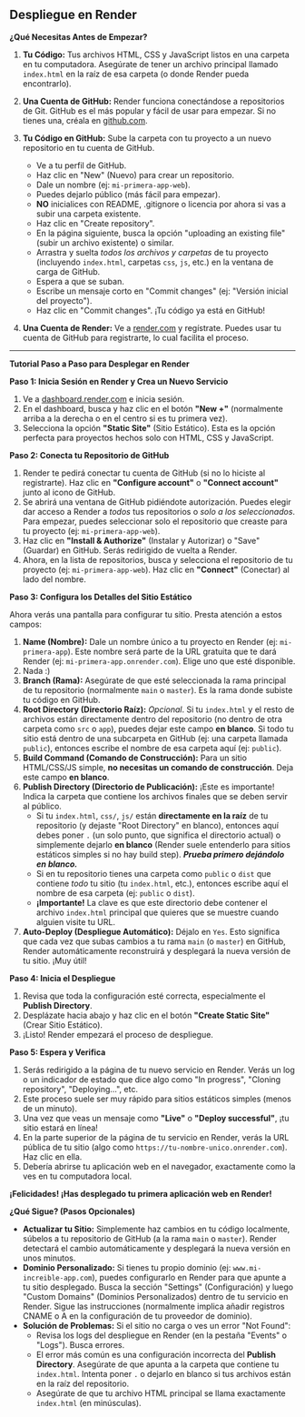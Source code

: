 ## Despliegue en Render

**¿Qué Necesitas Antes de Empezar?**

1.  **Tu Código:** Tus archivos HTML, CSS y JavaScript listos en una carpeta en tu computadora. Asegúrate de tener un archivo principal llamado `index.html` en la raíz de esa carpeta (o donde Render pueda encontrarlo).
2.  **Una Cuenta de GitHub:** Render funciona conectándose a repositorios de Git. GitHub es el más popular y fácil de usar para empezar. Si no tienes una, créala en [github.com](https://github.com/).
3.  **Tu Código en GitHub:** Sube la carpeta con tu proyecto a un nuevo repositorio en tu cuenta de GitHub.
    *   Ve a tu perfil de GitHub.
    *   Haz clic en "New" (Nuevo) para crear un repositorio.
    *   Dale un nombre (ej: `mi-primera-app-web`).
    *   Puedes dejarlo público (más fácil para empezar).
    *   **NO** inicialices con README, .gitignore o licencia por ahora si vas a subir una carpeta existente.
    *   Haz clic en "Create repository".
    *   En la página siguiente, busca la opción "uploading an existing file" (subir un archivo existente) o similar.
    *   Arrastra y suelta *todos los archivos y carpetas* de tu proyecto (incluyendo `index.html`, carpetas `css`, `js`, etc.) en la ventana de carga de GitHub.
    *   Espera a que se suban.
    *   Escribe un mensaje corto en "Commit changes" (ej: "Versión inicial del proyecto").
    *   Haz clic en "Commit changes". ¡Tu código ya está en GitHub!

4.  **Una Cuenta de Render:** Ve a [render.com](https://render.com/) y regístrate. Puedes usar tu cuenta de GitHub para registrarte, lo cual facilita el proceso.

---

**Tutorial Paso a Paso para Desplegar en Render**

**Paso 1: Inicia Sesión en Render y Crea un Nuevo Servicio**

1.  Ve a [dashboard.render.com](https://dashboard.render.com/) e inicia sesión.
2.  En el dashboard, busca y haz clic en el botón **"New +"** (normalmente arriba a la derecha o en el centro si es tu primera vez).
3.  Selecciona la opción **"Static Site"** (Sitio Estático). Esta es la opción perfecta para proyectos hechos solo con HTML, CSS y JavaScript.

**Paso 2: Conecta tu Repositorio de GitHub**

1.  Render te pedirá conectar tu cuenta de GitHub (si no lo hiciste al registrarte). Haz clic en **"Configure account"** o **"Connect account"** junto al icono de GitHub.
2.  Se abrirá una ventana de GitHub pidiéndote autorización. Puedes elegir dar acceso a Render a *todos* tus repositorios o *solo a los seleccionados*. Para empezar, puedes seleccionar solo el repositorio que creaste para tu proyecto (ej: `mi-primera-app-web`).
3.  Haz clic en **"Install & Authorize"** (Instalar y Autorizar) o "Save" (Guardar) en GitHub. Serás redirigido de vuelta a Render.
4.  Ahora, en la lista de repositorios, busca y selecciona el repositorio de tu proyecto (ej: `mi-primera-app-web`). Haz clic en **"Connect"** (Conectar) al lado del nombre.

**Paso 3: Configura los Detalles del Sitio Estático**

Ahora verás una pantalla para configurar tu sitio. Presta atención a estos campos:

1.  **Name (Nombre):** Dale un nombre único a tu proyecto en Render (ej: `mi-primera-app`). Este nombre será parte de la URL gratuita que te dará Render (ej: `mi-primera-app.onrender.com`). Elige uno que esté disponible.
2. Nada :) 
3.  **Branch (Rama):** Asegúrate de que esté seleccionada la rama principal de tu repositorio (normalmente `main` o `master`). Es la rama donde subiste tu código en GitHub.
4.  **Root Directory (Directorio Raíz):** *Opcional*. Si tu `index.html` y el resto de archivos están directamente dentro del repositorio (no dentro de otra carpeta como `src` o `app`), puedes dejar este campo **en blanco**. Si todo tu sitio está dentro de una subcarpeta en GitHub (ej: una carpeta llamada `public`), entonces escribe el nombre de esa carpeta aquí (ej: `public`).
5.  **Build Command (Comando de Construcción):** Para un sitio HTML/CSS/JS simple, **no necesitas un comando de construcción**. Deja este campo **en blanco**.
6.  **Publish Directory (Directorio de Publicación):** ¡Este es importante! Indica la carpeta que contiene los archivos finales que se deben servir al público.
    *   Si tu `index.html`, `css/`, `js/` están **directamente en la raíz** de tu repositorio (y dejaste "Root Directory" en blanco), entonces aquí debes poner `.` (un solo punto, que significa el directorio actual) o simplemente dejarlo **en blanco** (Render suele entenderlo para sitios estáticos simples si no hay build step). ***Prueba primero dejándolo en blanco.***
    *   Si en tu repositorio tienes una carpeta como `public` o `dist` que contiene *todo* tu sitio (tu `index.html`, etc.), entonces escribe aquí el nombre de esa carpeta (ej: `public` o `dist`).
    *   **¡Importante!** La clave es que este directorio debe contener el archivo `index.html` principal que quieres que se muestre cuando alguien visite tu URL.
7.  **Auto-Deploy (Despliegue Automático):** Déjalo en `Yes`. Esto significa que cada vez que subas cambios a tu rama `main` (o `master`) en GitHub, Render automáticamente reconstruirá y desplegará la nueva versión de tu sitio. ¡Muy útil!

**Paso 4: Inicia el Despliegue**

1.  Revisa que toda la configuración esté correcta, especialmente el **Publish Directory**.
2.  Desplázate hacia abajo y haz clic en el botón **"Create Static Site"** (Crear Sitio Estático).
3.  ¡Listo! Render empezará el proceso de despliegue.

**Paso 5: Espera y Verifica**

1.  Serás redirigido a la página de tu nuevo servicio en Render. Verás un log o un indicador de estado que dice algo como "In progress", "Cloning repository", "Deploying...", etc.
2.  Este proceso suele ser muy rápido para sitios estáticos simples (menos de un minuto).
3.  Una vez que veas un mensaje como **"Live"** o **"Deploy successful"**, ¡tu sitio estará en línea!
4.  En la parte superior de la página de tu servicio en Render, verás la URL pública de tu sitio (algo como `https://tu-nombre-unico.onrender.com`). Haz clic en ella.
5.  Debería abrirse tu aplicación web en el navegador, exactamente como la ves en tu computadora local.

**¡Felicidades! ¡Has desplegado tu primera aplicación web en Render!**

**¿Qué Sigue? (Pasos Opcionales)**

*   **Actualizar tu Sitio:** Simplemente haz cambios en tu código localmente, súbelos a tu repositorio de GitHub (a la rama `main` o `master`). Render detectará el cambio automáticamente y desplegará la nueva versión en unos minutos.
*   **Dominio Personalizado:** Si tienes tu propio dominio (ej: `www.mi-increible-app.com`), puedes configurarlo en Render para que apunte a tu sitio desplegado. Busca la sección "Settings" (Configuración) y luego "Custom Domains" (Dominios Personalizados) dentro de tu servicio en Render. Sigue las instrucciones (normalmente implica añadir registros CNAME o A en la configuración de tu proveedor de dominio).
*   **Solución de Problemas:** Si el sitio no carga o ves un error "Not Found":
    *   Revisa los logs del despliegue en Render (en la pestaña "Events" o "Logs"). Busca errores.
    *   El error más común es una configuración incorrecta del **Publish Directory**. Asegúrate de que apunta a la carpeta que contiene tu `index.html`. Intenta poner `.` o dejarlo en blanco si tus archivos están en la raíz del repositorio.
    *   Asegúrate de que tu archivo HTML principal se llama exactamente `index.html` (en minúsculas).

